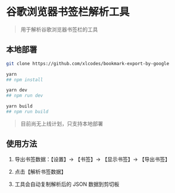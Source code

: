 # 谷歌浏览器书签栏解析工具

> 用于解析谷歌浏览器书签栏的工具

## 本地部署

```bash
git clone https://github.com/xlcodes/bookmark-export-by-google

yarn 
## npm install

yarn dev
## npm run dev

yarn build
## npm run build
```

> 目前尚无上线计划，只支持本地部署

## 使用方法

1. 导出书签数据：【设置】-> 【书签】-> 【显示书签】-> 【导出书签】

2. 点击【解析书签数据】

3. 工具会自动复制解析后的 JSON 数据到剪切板
